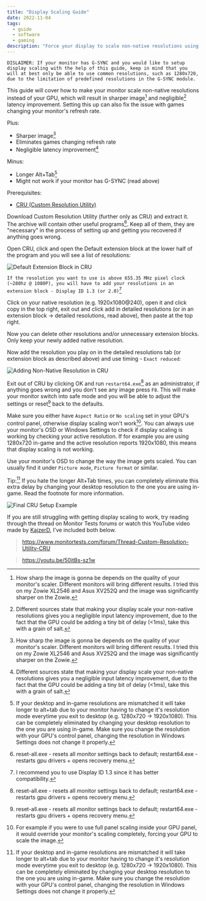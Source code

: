 ```yaml
---
title: "Display Scaling Guide"
date: 2022-11-04
tags: 
  - guide
  - software
  - gaming
description: "Force your display to scale non-native resolutions using CRU (Custom Resolution Utility)."
---
```


`DISLAIMER: If your monitor has G-SYNC and you would like to setup display scaling with the help of this guide, keep in mind that you will at best only be able to use common resolutions, such as 1280x720, due to the limitation of predefined resolutions in the G-SYNC module.`

This guide will cover how to make your monitor scale non-native resolutions instead of your GPU, which will result in sharper image[^3] and negligible[^1] latency improvement. Setting this up can also fix the issue with games changing your monitor's refresh rate.

Plus:
- Sharper image[^3]
- Eliminates games changing refresh rate
- Negligible latency improvement[^1]

Minus:
- Longer Alt+Tab[^2]
- Might not work if your monitor has G-SYNC (read above)

Prerequisites:
- [CRU (Custom Resolution Utility)](https://www.monitortests.com/forum/Thread-Custom-Resolution-Utility-CRU)

Download Custom Resolution Utility (further only as CRU) and extract it. The archive will contain other useful programs[^4]. Keep all of them, they are "necessary" in the process of setting up and getting you recovered if anything goes wrong.

Open CRU, click and open the Default extension block at the lower half of the program and you will see a list of resolutions: 

![Default Extension Block in CRU](/img/CRU_2jXjoOW4pJ.webp)

`If the resolution you want to use is above 655.35 MHz pixel clock (~280hz @ 1080P), you will have to add your resolutions in an extension block - Display ID 1.3 (or 2.0)`[^5]

Click on your native resolution (e.g. 1920x1080@240), open it and click copy in the top right, exit out and click add in detailed resolutions (or in an extension block -> detailed resolutions, read above), then paste at the top right.

Now you can delete other resolutions and/or unnecessary extension blocks. Only keep your newly added native resolution.

Now add the resolution you play on in the detailed resolutions tab (or extension block as described above) and use timing - `Exact reduced`:

![Adding Non-Native Resolution in CRU](/img/CRU_xkrhtsmLgl.webp)

Exit out of CRU by clicking OK and run `restart64.exe`[^4] as an administrator, if anything goes wrong and you don't see any image press `F8`. This will make your monitor switch into safe mode and you will be able to adjust the settings or reset[^4] back to the defaults.

Make sure you either have `Aspect Ratio` or `No scaling` set in your GPU's control panel, otherwise display scaling won't work[^6]. You can always use your monitor's OSD or Windows Settings to check if display scaling is working by checking your active resolution. If for example you are using 1280x720 in-game and the active resolution reports 1920x1080, this means that display scaling is not working.

Use your monitor's OSD to change the way the image gets scaled. You can usually find it under `Picture mode`, `Picture format` or similar.

Tip:[^2] If you hate the longer Alt+Tab times, you can completely eliminate this extra delay by changing your desktop resolution to the one you are using in-game. Read the footnote for more information.

![Final CRU Setup Example](/img/CRU_example.webp)

If you are still struggling with getting display scaling to work, try reading through the thread on Monitor Tests forums or watch this YouTube video made by [KajzerD](https://www.youtube.com/c/KajzerD), I've included both below.

> https://www.monitortests.com/forum/Thread-Custom-Resolution-Utility-CRU

> https://youtu.be/50itBs-sz1w

[^1]: Different sources state that making your display scale your non-native resolutions gives you a negligible input latency improvement, due to the fact that the GPU could be adding a tiny bit of delay (<1ms), take this with a grain of salt.

[^2]: If your desktop and in-game resolutions are mismatched it will take longer to alt+tab due to your monitor having to change it's resolution mode everytime you exit to desktop (e.g. 1280x720 -> 1920x1080). This can be completely eliminated by changing your desktop resolution to the one you are using in-game. Make sure you change the resolution with your GPU's control panel, changing the resolution in Windows Settings does not change it properly.

[^3]: How sharp the image is gonna be depends on the quality of your monitor's scaler. Different monitors will bring different results. I tried this on my Zowie XL2546 and Asus XV252Q and the image was significantly sharper on the Zowie.

[^4]: reset-all.exe - resets all monitor settings back to default; restart64.exe - restarts gpu drivers + opens recovery menu.

[^5]: I recommend you to use Display ID 1.3 since it has better compatibility.

[^6]: For example if you were to use full panel scaling inside your GPU panel, it would override your monitor's scaling completely, forcing your GPU to scale the image.